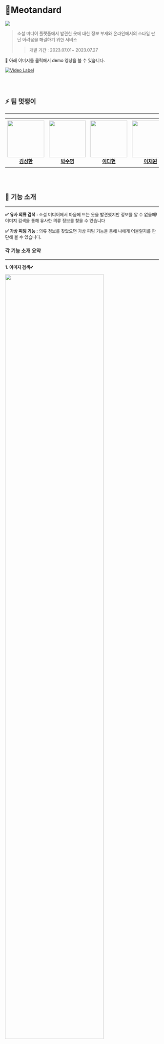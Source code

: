 # :shirt:**Meotandard**
![](./resource/logo.png)
> 소셜 미디어 플랫폼에서 발견한 옷에 대한 정보 부재와 온라인에서의 스타일 판단 어려움을 해결하기 위한 서비스
>   > 개발 기간 : 2023.07.01~ 2023.07.27

:loudspeaker: 아래 이미지를 클릭해서 demo 영상을 볼 수 있습니다. 

[![Video Label](https://img.youtube.com/vi/b6DO6gwo4Q0/0.jpg)](https://youtu.be/b6DO6gwo4Q0)

<br><br>

## :zap: 팀 멋쟁이
- - -
<table>
    <tr height="160px">
        <td align="center" width="150px">
            <a href="https://github.com/Happy-ryan"><img height="120px" width="120px" src="https://avatars.githubusercontent.com/u/101412264?v=4"/></a>
            <br/>
            <a href="https://github.com/Happy-ryan"><strong>김성한</strong></a>
            <br />
        </td>
        <td align="center" width="150px">
            <a href="https://github.com/nstalways"><img height="120px" width="120px" src=https://avatars.githubusercontent.com/u/90047145?v=4"/></a>
            <br />
            <a href="https://github.com/nstalways"><strong>박수영</strong></a>
            <br />
        </td>
        <td align="center" width="150px">
            <a href="https://github.com/DaHyeonnn"><img height="120px" width="120px" src="https://avatars.githubusercontent.com/u/90945094?v=4"/></a>
            <br/>
            <a href="https://github.com/DaHyeonnn"><strong>이다현</strong></a>
            <br />
        </td>
        <td align="center" width="150px">
            <a href="https://github.com/Chaewon829"><img height="120px" width="120px" src="https://avatars.githubusercontent.com/u/126534080?v=4"/></a>
            <br/>
            <a href="https://github.com/Chaewon829"><strong>이채원</strong></a>
            <br />
        </td>
        <td align="center" width="150px">
            <a href="https://github.com/Eumgill98"><img height="120px" width="120px" src="https://avatars.githubusercontent.com/u/108447906?v=4"/></a>
            <br />
            <a href="https://github.com/Eumgill98"><strong>정호찬</strong></a>
            <br />
        </td>
    </tr>
</table>

<br><br>



##  :womans_clothes: 기능 소개 
- - -

**:white_check_mark: 유사 의류 검색** : 소셜 미디어에서 마음에 드는 옷을 발견했지만 정보를 알 수 없을때! 이미지 검색을 통해 유사한 의류 정보를 찾을 수 있습니다

**:white_check_mark: 가상 피팅 기능** : 의류 정보를 찾았으면 가상 피팅 기능을 통해 나에게 어울릴지를 판단해 볼 수 있습니다. 

### **각 기능 소개 요약**
---
**1. 이미지 검색✔**
<!--![](./resource/이미지검색.png) -->
<img src = "./resource/이미지검색.png" width="80%" height="80%"></img>
- 업로드한 상품과 유사한 상품 50개를 확인할 수 있습니다.
- 각 상품에 대한 정보 확인 및 구매 가능한 사이트로 이동이 가능합니다.<br>
      -> 구매에 대한 접근성 향상
---
**2. 이미지 텍스트 검색✔**
<!--![](./resource/이미지텍스트검색.png) -->
<img src = "./resource/이미지텍스트검색.png" width="80%" height="80%"></img>
-  예시. Image : `LEE 후드티 이미지` + Text : `검은색 로고가 있는 흰색 반팔티` => `LEE 브랜드의 흰색 반팔티`
- 이미지와 텍스트를 함께 사용하여 원하는 옷을 구체적으로 정확하게 찾아낼 수 있습니다.
---
**3. 텍스트 검색✔**<br>
<img src = "./resource/텍스트검색.png" width="80%" height="80%"></img>
-  예시. Text : `웃음이 있는 파란색 반팔티`
- 상품의 이미지가 없어도 Text로 원하는 상품을 찾을 수 있습니다.
---
**4. 가상피팅✔**<br>
<img src = "./resource/가상피팅.png" width="80%" height="80%"></img>
- 본인의 전신사진에 가상피팅하는 기능입니다.
- 피팅 결과와 상품 정보 및 사이트를 제공하여 구매율을 향상시킵니다.
---
**4-1. 가상피팅 불가상품✔**<br>
<img src = "./resource/가상피팅불가상품.png" width="80%" height="80%"></img>
- `상품 사진에 사람 혹은 여러 장의 옷이 포함`되어 있는 경우, 가상피팅의 품질이 떨어지기 때문에<br> 최소한의 피팅의 성능을 확보하기 위해, 특정 사진들은 피팅이 불가능하도록 제어합니다.

  
---
> 자세한 기능과 Tech 설명은 ['링크'](https://bottlenose-oak-2e3.notion.site/e2ca44b0357f4c39a61490592450576a?pvs=4)에서 확인하실 수 있습니다.

<br><br>

## :file_folder: 폴더 구조 
- - -
```
📦 멋탠다드
├── 📂frontend_main 
│   ├── 📜Home.py
│   ├── 📜frontend_requirements.txt
│   ├── 📜meotandard_apis.py
│   ├── 📂datas
│   ├── 📂pages : 각 기능별 페이지
│   └── 📂utils
│
├──📂 seg_api 
│   ├── 📂frontend
│   │    ├── 📜 __main__.py
│   │    ├── 📜main.py
│   │    └── 📜predictor.py
│   ├── 📜pyproject.toml
│   └── 📂weights
│
├── 📂retrieval_api
│    ├── 📂admin    
│    └── 📂customer
│
├──📂viton_api
│     ├── 📂backend  
│     └── 📂frontend
│
└──📂data_crawler
    ├── 📂good-or-not
    ├── 📂musinsa-crawling
    └── 📜README.md
```
> 자세한 architecture와 실행 방법은 각 api의 개별 Readme를 참고해 주시기 바랍니다. 
